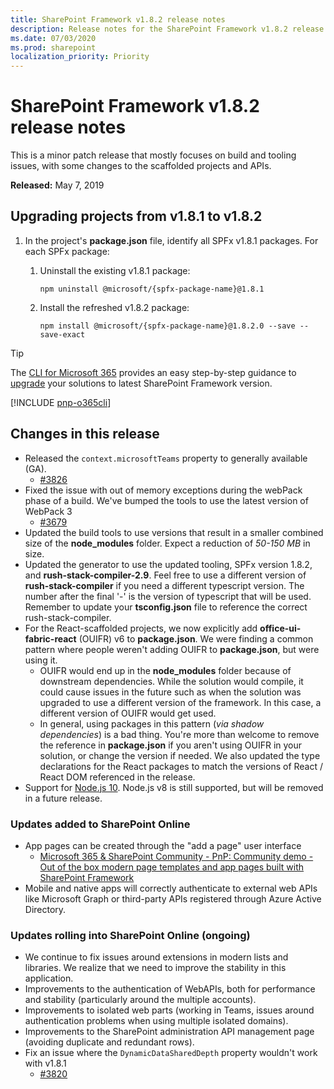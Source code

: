 ```yaml
---
title: SharePoint Framework v1.8.2 release notes
description: Release notes for the SharePoint Framework v1.8.2 release
ms.date: 07/03/2020
ms.prod: sharepoint
localization_priority: Priority
---
```

# SharePoint Framework v1.8.2 release notes

This is a minor patch release that mostly focuses on build and tooling issues, with some changes to the scaffolded projects and APIs.

**Released:** May 7, 2019

## Upgrading projects from v1.8.1 to v1.8.2

1. In the project's **package.json** file, identify all SPFx v1.8.1 packages. For each SPFx package:
    1. Uninstall the existing v1.8.1 package:

        ```console
        npm uninstall @microsoft/{spfx-package-name}@1.8.1
        ```

    1. Install the refreshed v1.8.2 package:

        ```console
        npm install @microsoft/{spfx-package-name}@1.8.2.0 --save --save-exact
        ```

> [!TIP]
> The [CLI for Microsoft 365](https://aka.ms/o365cli) provides an easy step-by-step guidance to [upgrade](https://pnp.github.io/cli-microsoft365/cmd/spfx/project/project-upgrade/) your solutions to latest SharePoint Framework version.

[!INCLUDE [pnp-o365cli](../../includes/snippets/open-source/pnp-o365cli.md)]

## Changes in this release

- Released the `context.microsoftTeams` property to generally available (GA).
  - [#3826](https://github.com/SharePoint/sp-dev-docs/issues/3826)
- Fixed the issue with out of memory exceptions during the webPack phase of a build.  We've bumped the tools to use the latest version of WebPack 3
  - [#3679](https://github.com/SharePoint/sp-dev-docs/issues/3679)
- Updated the build tools to use versions that result in a smaller combined size of the **node_modules** folder. Expect a reduction of *50-150 MB* in size.
- Updated the generator to use the updated tooling, SPFx version 1.8.2, and **rush-stack-compiler-2.9**.  Feel free to use a different version of **rush-stack-compiler** if you need a different typescript version.  The number after the final '-' is the version of typescript that will be used.  Remember to update your **tsconfig.json** file to reference the correct rush-stack-compiler.
- For the React-scaffolded projects, we now explicitly add **office-ui-fabric-react** (OUIFR) v6 to **package.json**.  We were finding a common pattern where people weren't adding OUIFR to **package.json**, but were using it.
  - OUIFR would end up in the **node_modules** folder because of downstream dependencies. While the solution would compile, it could cause issues in the future such as when the solution was upgraded to use a different version of the framework. In this case, a different version of OUIFR would get used.
  - In general, using packages in this pattern (*via shadow dependencies*) is a bad thing.  You're more than welcome to remove the reference in **package.json** if you aren't using OUIFR in your solution, or change the version if needed.  We also updated the type declarations for the React packages to match the versions of React / React DOM referenced in the release.
- Support for [Node.js 10](https://nodejs.org/).  Node.js v8 is still supported, but will be removed in a future release.

### Updates added to SharePoint Online

- App pages can be created through the "add a page" user interface
  - [Microsoft 365 & SharePoint Community - PnP: Community demo - Out of the box modern page templates and app pages built with SharePoint Framework](https://www.youtube.com/watch?v=Fj44FjYKpOM)
- Mobile and native apps will correctly authenticate to external web APIs like Microsoft Graph or third-party APIs registered through Azure Active Directory.

### Updates rolling into SharePoint Online (ongoing)

- We continue to fix issues around extensions in modern lists and libraries.  We realize that we need to improve the stability in this application.
- Improvements to the authentication of WebAPIs, both for performance and stability (particularly around the multiple accounts).
- Improvements to isolated web parts (working in Teams, issues around authentication problems when using multiple isolated domains).
- Improvements to the SharePoint administration API management page (avoiding duplicate and redundant rows).
- Fix an issue where the `DynamicDataSharedDepth` property wouldn't work with v1.8.1
  - [#3820](https://github.com/SharePoint/sp-dev-docs/issues/3820)
